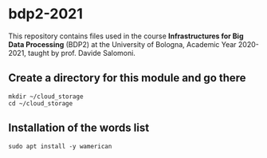 # bdp2-2021
This repository contains files used in the course <b>Infrastructures for Big Data Processing</b> (BDP2) at the University of Bologna, Academic Year 2020-2021, taught by prof. Davide Salomoni.

## Create a directory for this module and go there
```
mkdir ~/cloud_storage
cd ~/cloud_storage
```

## Installation of the words list
`sudo apt install -y wamerican`
